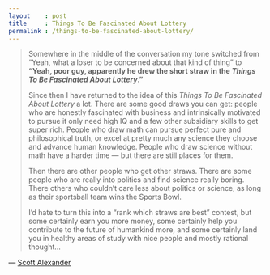 ```yaml
---
layout    : post
title     : Things To Be Fascinated About Lottery
permalink : /things-to-be-fascinated-about-lottery/
---
```



> Somewhere in the middle of the conversation my tone switched from “Yeah, what
> a loser to be concerned about that kind of thing” to **“Yeah, poor guy,
> apparently he drew the short straw in the _Things To Be Fascinated About
> Lottery_.”**
> 
> Since then I have returned to the idea of this _Things To Be Fascinated About
> Lottery_ a lot. There are some good draws you can get: people who are honestly
> fascinated with business and intrinsically motivated to pursue it only need
> high IQ and a few other subsidiary skills to get super rich. People who draw
> math can pursue perfect pure and philosophical truth, or excel at pretty much
> any science they choose and advance human knowledge. People who draw science
> without math have a harder time &mdash; but there are still places for them.
> 
> Then there are other people who get other straws. There are some people
> who are really into politics and find science really boring. There others who
> couldn’t care less about politics or science, as long as their sportsball team
> wins the Sports Bowl.
> 
> I’d hate to turn this into a “rank which straws are best” contest, but some
> certainly earn you more money, some certainly help you contribute to the
> future of humankind more, and some certainly land you in healthy areas of
> study with nice people and mostly rational thought...


&mdash; [Scott Alexander](https://slatestarcodex.com/2013/06/30/the-lottery-of-fascinations/)

